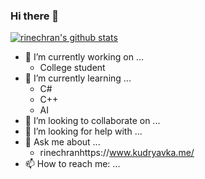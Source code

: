 ### Hi there 👋


[![rinechran's github stats](https://github-readme-stats.vercel.app/api?username=rinechran&show_icons=true&hide_border=true)](https://github.com/rinechran)



- 🔭 I’m currently working on ...
  - College student
- 🌱 I’m currently learning ...
  - C#
  - C++
  - AI
- 👯 I’m looking to collaborate on ...
- 🤔 I’m looking for help with ...
- 💬 Ask me about ...
  - rinechranhttps://www.kudryavka.me/
- 📫 How to reach me: ...
